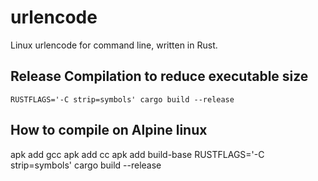 # urlencode
Linux urlencode for command line, written in Rust.

## Release Compilation to reduce executable size
```
RUSTFLAGS='-C strip=symbols' cargo build --release
```

## How to compile on Alpine linux

apk add gcc
apk add cc
apk add build-base
RUSTFLAGS='-C strip=symbols' cargo build --release